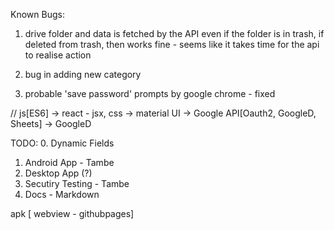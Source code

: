 Known Bugs:

1. drive folder and data is fetched by the API even if the folder is in trash, if deleted from trash, then works fine - seems like it takes time for the api to realise action

2. bug in adding new category

3. probable 'save password' prompts by google chrome - fixed

// js[ES6] -> react - jsx, css -> material UI -> Google API[Oauth2, GoogleD, Sheets] -> GoogleD

TODO:
0. Dynamic Fields   
1. Android App - Tambe
2. Desktop App (?)
3. Secutiry Testing - Tambe
4. Docs - Markdown 


apk [ webview - githubpages]
